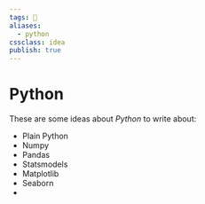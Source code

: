 ```yaml
---
tags: 📒
aliases: 
  - python
cssclass: idea
publish: true
---
```

# Python
These are some ideas about _Python_ to write about:

- Plain Python
- Numpy
- Pandas
- Statsmodels
- Matplotlib
- Seaborn
- 